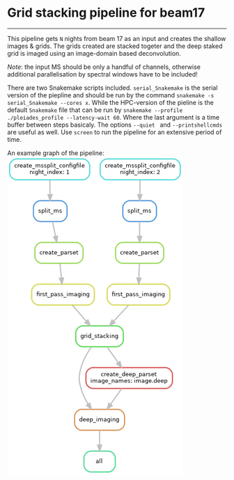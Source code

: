 # Grid stacking pipeline for beam17
----

This pipeline gets `N` nights from beam 17 as an input and creates the shallow images & grids. The grids created are stacked togeter and the deep staked grid is imaged using an image-domain based deconvolution.

_Note_: the input MS should be only a handful of channels, otherwise additional parallelisation by spectral windows have to be included!

There are two Snakemake scripts included. ``serial_Snakemake`` is the serial version of the piepline and should be run by the command ``snakemake -s serial_Snakemake --cores x``. While the HPC-version of the pieline is the default ``Snakemake`` file that can be run by ``snakemake --profile ./pleiades_profile --latency-wait 60``. Where the last argument is a time buffer between steps basicaly. The options ``--quiet `` and ``--printshellcmds`` are useful as well. Use ``screen`` to run the pipeline for an extensive period of time.

An example graph of the pipeline: 
![grid_stacking_pipeline](pipeline_graph.png "Pipeline execution graph")